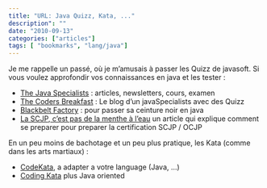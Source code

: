 ```yaml
---
title: "URL: Java Quizz, Kata, ..."
description": ""
date: "2010-09-13"
categories: ["articles"]
tags: [ "bookmarks", "lang/java"]
---
```

Je me rappelle un passé, où je m’amusais à passer les Quizz de javasoft.
Si vous voulez approfondir vos connaissances en java et les tester :

* [The Java Specialists](http://www.javaspecialists.eu/) : articles, newsletters, cours, examen
* [The Coders Breakfast](http://thecodersbreakfast.net/index.php?category/Java-JEE/Quizs-Techniques) : Le blog d’un javaSpecialists avec des Quizz
* [Blackbelt Factory](http://www.blackbeltfactory.com/ui#!TopicList) : pour passer sa ceinture noir en java
* [La SCJP, c’est pas de la menthe à l’eau](http://blog.excilys.com/2010/08/24/la-scjp-cest-pas-de-la-menthe-a-leau/) un article qui explique comment se preparer pour preparer la certification SCJP / OCJP

En un peu moins de bachotage et un peu plus pratique, les Kata (comme dans les arts martiaux) :

* [CodeKata](http://codekata.pragprog.com/), a adapter a votre language (Java, …)
* [Coding Kata](http://codingkata.org/) plus Java oriented
